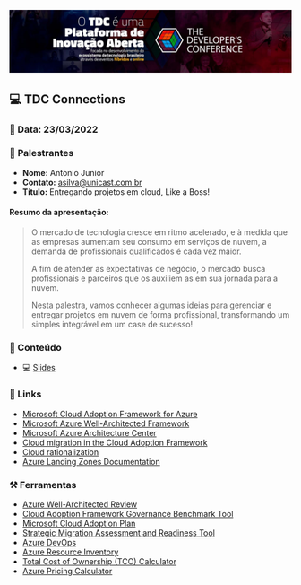 <p align="center">
<img src="assets/images/tdc.jpg">
</p>

## 💻 **TDC Connections**
### 📅 Data: 23/03/2022

### 🎤 **Palestrantes**

- **Nome:** Antonio Junior
- **Contato:** asilva@unicast.com.br
- **Título:** Entregando projetos em cloud, Like a Boss!

#### **Resumo da apresentação:** 


> O mercado de tecnologia cresce em ritmo acelerado, e à medida que as empresas aumentam seu consumo em serviços de nuvem, a demanda de profissionais qualificados é cada vez maior.
> 
> A fim de atender as expectativas de negócio, o mercado busca profissionais e parceiros que os auxiliem as em sua jornada para a nuvem.
> 
> Nesta palestra, vamos conhecer algumas ideias para gerenciar e entregar projetos em nuvem de forma profissional, transformando um simples integrável em um case de sucesso!


### 💬 Conteúdo

- 💻 [Slides](/TDC%20Connections%202022/TDC22%20-%20Entregando%20Projetos%20em%20Cloud%20Like%20a%20Boss.pdf) 

### 🔗 Links

- [Microsoft Cloud Adoption Framework for Azure](https://aka.ms/adopt/overview)
- [Microsoft Azure Well-Architected Framework](https://aka.ms/architecture/framework)
- [Microsoft Azure Architecture Center](https://aka.ms/architecture)
- [Cloud migration in the Cloud Adoption Framework](https://aka.ms/adopt/migrate)
- [Cloud rationalization](http://www.unicastlab.com.br/os-5-rs-para-migrar-seus-recursos-para-nuvem.html)
- [Azure Landing Zones Documentation](https://aka.ms/adopt/landingzones)

### ⚒️ Ferramentas

- [Azure Well-Architected Review](https://aka.ms/thereview)
- [Cloud Adoption Framework Governance Benchmark Tool](https://fusionassessment.azurewebsites.net/)
- [Microsoft Cloud Adoption Plan](https://raw.githubusercontent.com/microsoft/CloudAdoptionFramework/master/plan/cloud-adoption-framework-strategy-and-plan-template.docx)
- [Strategic Migration Assessment and Readiness Tool](https://aka.ms/smarttool)
- [Azure DevOps](https://dev.azure.com/)
- [Azure Resource Inventory](https://github.com/azureinventory/ARI)
- [Total Cost of Ownership (TCO) Calculator](https://azure.microsoft.com/en-us/pricing/tco/calculator/)
- [Azure Pricing Calculator](https://azure.microsoft.com/pt-br/pricing/calculator/)
